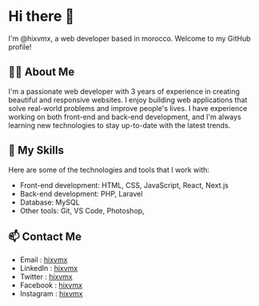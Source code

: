 # Hi there 👋

I'm @hixvmx, a web developer based in morocco. Welcome to my GitHub profile!

## 🙋‍♂️ About Me

I'm a passionate web developer with 3 years of experience in creating beautiful and responsive websites. I enjoy building web applications that solve real-world problems and improve people's lives. I have experience working on both front-end and back-end development, and I'm always learning new technologies to stay up-to-date with the latest trends.

## 🚀 My Skills

Here are some of the technologies and tools that I work with:

- Front-end development: HTML, CSS, JavaScript, React, Next.js
- Back-end development: PHP, Laravel
- Database: MySQL
- Other tools: Git, VS Code, Photoshop,

## 📫 Contact Me
- Email : [hixvmx](mailto:hixvmx@gmail.com)
- LinkedIn : [hixvmx](https://www.linkedin.com/in/hixvmx/)
- Twitter : [hixvmx](https://twitter.com/hixvmx/)
- Facebook : [hixvmx](https://web.facebook.com/hixvmx/)
- Instagram : [hixvmx](https://instagram.com/hixvmx/)
